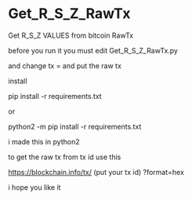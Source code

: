 # Get_R_S_Z_RawTx
Get R_S_Z VALUES from bitcoin RawTx 

before you run it you must edit Get_R_S_Z_RawTx.py

and change tx = and put the raw tx 


install

pip install -r requirements.txt

or 

python2 -m pip install -r requirements.txt

i made this  in python2 

to get the raw tx from tx id use this 

https://blockchain.info/tx/ (put your tx id) ?format=hex

i hope you like it 
